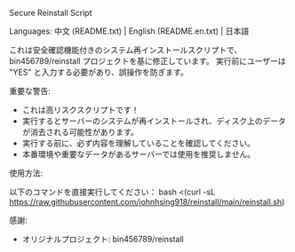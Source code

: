 Secure Reinstall Script

Languages: 中文 (README.txt) | English (README.en.txt) | 日本語

これは安全確認機能付きのシステム再インストールスクリプトで、bin456789/reinstall プロジェクトを基に修正しています。
実行前にユーザーは "YES" と入力する必要があり、誤操作を防ぎます。

重要な警告:

- これは高リスクスクリプトです！
- 実行するとサーバーのシステムが再インストールされ、ディスク上のデータが消去される可能性があります。
- 実行する前に、必ず内容を理解していることを確認してください。
- 本番環境や重要なデータがあるサーバーでは使用を推奨しません。

使用方法:

以下のコマンドを直接実行してください：
bash <(curl -sL https://raw.githubusercontent.com/johnhsing918/reinstall/main/reinstall.sh)

感謝:
- オリジナルプロジェクト: bin456789/reinstall
